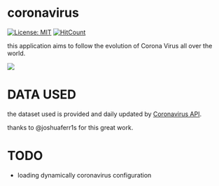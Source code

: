 # coronavirus
[![License: MIT](https://img.shields.io/badge/License-MIT-yellow.svg)](https://opensource.org/licenses/MIT)
[![HitCount](http://hits.dwyl.io/aitahtman/coronavirus.svg)](http://hits.dwyl.io/aitahtman/coronavirus)

this application aims to follow the evolution of Corona Virus all over the world.


![](https://pbs.twimg.com/media/EP2xZmsWsAAoSzP?format=jpg&name=4096x4096)
# DATA USED
the dataset used is provided and daily updated by [Coronavirus API](https://github.com/joshuaferr1s/api-server/blob/master/src/routes/coronavirus/README.md).

thanks  to @joshuaferr1s  for this great work.



# TODO 

- loading dynamically coronavirus configuration 